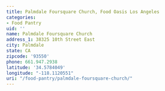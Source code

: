 ```yaml
---
title: Palmdale Foursquare Church, Food Oasis Los Angeles
categories:
- Food Pantry
uid: ''
name: Palmdale Foursquare Church
address_1: 38325 10th Street East
city: Palmdale
state: CA
zipcode: '93550'
phone: 661.947.2938
latitude: '34.5784049'
longitude: "-118.1120551"
uri: "/food-pantry/palmdale-foursquare-church/"
---
```


